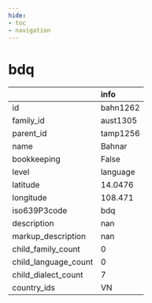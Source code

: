 ```yaml
---
hide:
- toc
- navigation
---
```

# bdq
|                      | info     |
|:---------------------|:---------|
| id                   | bahn1262 |
| family_id            | aust1305 |
| parent_id            | tamp1256 |
| name                 | Bahnar   |
| bookkeeping          | False    |
| level                | language |
| latitude             | 14.0476  |
| longitude            | 108.471  |
| iso639P3code         | bdq      |
| description          | nan      |
| markup_description   | nan      |
| child_family_count   | 0        |
| child_language_count | 0        |
| child_dialect_count  | 7        |
| country_ids          | VN       |